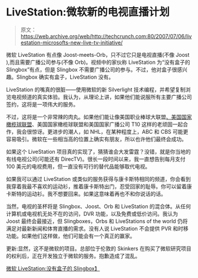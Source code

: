 # LiveStation:微软新的电视直播计划

> 原文：<https://web.archive.org/web/http://techcrunch.com:80/2007/07/06/livestation-microsofts-new-live-tv-initiative/>

微软 LiveStation 有点像 Joost-meets-Orb，只不过它只是电视直播(不像 Joost ),而且需要广播公司参与(不像 Orb)。视频中的家伙称 LiveStation 为“没有盒子的 Slingbox”有点，但是 Slingbox 不需要广播公司的参与。不过，他对盒子很感兴趣。Slingbox 确实有盒子，LiveStation 没有。

LiveStation 的嘴真的很脏——使用微软的新 Silverlight 技术编程，并希望复制浏览电视频道的真实体验。我认为，从理论上讲，如果他们能说服所有主要广播公司签约，这将是一项伟大的服务。

不过，这将是一个非常辣的肉丸。如果他们能让像美国职业棒球大联盟[、美国国家橄榄球联盟](https://web.archive.org/web/20160422005514/http://news.com.com/2100-1030_3-6187915.html)、美国国家橄榄球联盟和美国国家广播公司 T10 这样的老顽固一起合作，我会很惊讶。更进步的潮人，如 NHL，在某种程度上，ABC 和 CBS 可能更容易吸引。微软在一些相当高的位置上确实有朋友，所以也许他们最终会成功。

如果这个 LiveStation 项目真的实现了，猜猜谁会大发雷霆？没错，就是你当地的有线电视公司(可能还有 DirecTV)。很长一段时间以来，我一直想告别每月支付 100 美元的电视费用，但一直没有可行的替代品能够取代电视。

如果我可以通过 LiveStation 或类似的服务获得与康卡斯特相同的频道，你会看到我穿着我最不喜欢的运动衫，推着康卡斯特出门，忍受回家的耻辱。你可以留着康卡斯特的运动衫。我不想要回来。如果这意味着再也不和你说话的话。

当然，电视的圣杯将是 Slingbox、Joost、Orb 和 LiveStation 的混合体。从任何计算机或电视机无处不在的访问，DVR 功能，以及免费或低价访问。我认为 Joost 最终会最接近，但 Slingboxes，Orbs 和 LiveStations of the world 仍将满足对最新新闻和体育直播的需求。没有人说 LiveStation 不会提供 PVR 和时移功能。如果他们这样做，他们可能会有一个真正的赢家。

更新:显然，这不是微软的项目。总部位于伦敦的 Skinkers 在购买了微软研究项目的权利后，正在开发独立于微软的服务。抱歉造成了混乱。

[微软 LiveStation:没有盒子的 Slingbox】](https://web.archive.org/web/20160422005514/http://www.techcrunch.com/2007/07/06/microsoft-livestation-slingbox-without-the-box/)